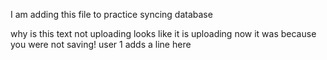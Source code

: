 I am adding this file to practice syncing database

why is this text not uploading
looks like it is uploading now
it was because you were not saving!
user 1 adds a line here